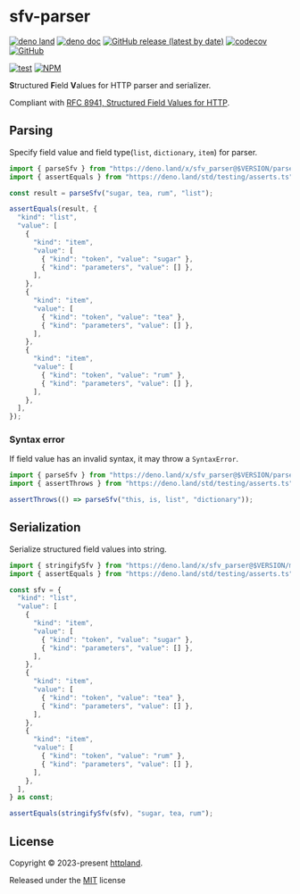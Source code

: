 # sfv-parser

[![deno land](http://img.shields.io/badge/available%20on-deno.land/x-lightgrey.svg?logo=deno)](https://deno.land/x/sfv_parser)
[![deno doc](https://doc.deno.land/badge.svg)](https://doc.deno.land/https/deno.land/x/sfv_parser/mod.ts)
[![GitHub release (latest by date)](https://img.shields.io/github/v/release/httpland/sfv-parser)](https://github.com/httpland/sfv-parser/releases)
[![codecov](https://codecov.io/github/httpland/sfv-parser/branch/main/graph/badge.svg?token=MNFZEQH8OK)](https://codecov.io/gh/httpland/sfv-parser)
[![GitHub](https://img.shields.io/github/license/httpland/sfv-parser)](https://github.com/httpland/sfv-parser/blob/main/LICENSE)

[![test](https://github.com/httpland/sfv-parser/actions/workflows/test.yaml/badge.svg)](https://github.com/httpland/sfv-parser/actions/workflows/test.yaml)
[![NPM](https://nodei.co/npm/@httpland/sfv-parser.png?mini=true)](https://nodei.co/npm/@httpland/sfv-parser/)

**S**tructured **F**ield **V**alues for HTTP parser and serializer.

Compliant with
[RFC 8941, Structured Field Values for HTTP](https://www.rfc-editor.org/rfc/rfc8941.html#name-lists).

## Parsing

Specify field value and field type(`list`, `dictionary`, `item`) for parser.

```ts
import { parseSfv } from "https://deno.land/x/sfv_parser@$VERSION/parse.ts";
import { assertEquals } from "https://deno.land/std/testing/asserts.ts";

const result = parseSfv("sugar, tea, rum", "list");

assertEquals(result, {
  "kind": "list",
  "value": [
    {
      "kind": "item",
      "value": [
        { "kind": "token", "value": "sugar" },
        { "kind": "parameters", "value": [] },
      ],
    },
    {
      "kind": "item",
      "value": [
        { "kind": "token", "value": "tea" },
        { "kind": "parameters", "value": [] },
      ],
    },
    {
      "kind": "item",
      "value": [
        { "kind": "token", "value": "rum" },
        { "kind": "parameters", "value": [] },
      ],
    },
  ],
});
```

### Syntax error

If field value has an invalid syntax, it may throw a `SyntaxError`.

```ts
import { parseSfv } from "https://deno.land/x/sfv_parser@$VERSION/parse.ts";
import { assertThrows } from "https://deno.land/std/testing/asserts.ts";

assertThrows(() => parseSfv("this, is, list", "dictionary"));
```

## Serialization

Serialize structured field values into string.

```ts
import { stringifySfv } from "https://deno.land/x/sfv_parser@$VERSION/mod.ts";
import { assertEquals } from "https://deno.land/std/testing/asserts.ts";

const sfv = {
  "kind": "list",
  "value": [
    {
      "kind": "item",
      "value": [
        { "kind": "token", "value": "sugar" },
        { "kind": "parameters", "value": [] },
      ],
    },
    {
      "kind": "item",
      "value": [
        { "kind": "token", "value": "tea" },
        { "kind": "parameters", "value": [] },
      ],
    },
    {
      "kind": "item",
      "value": [
        { "kind": "token", "value": "rum" },
        { "kind": "parameters", "value": [] },
      ],
    },
  ],
} as const;

assertEquals(stringifySfv(sfv), "sugar, tea, rum");
```

## License

Copyright © 2023-present [httpland](https://github.com/httpland).

Released under the [MIT](./LICENSE) license
